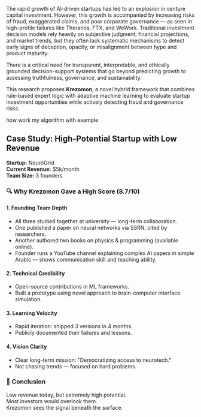 
The rapid growth of AI-driven startups has led to an explosion in venture capital investment. However, this growth is accompanied by increasing risks of fraud, exaggerated claims, and poor corporate governance — as seen in high-profile failures like Theranos, FTX, and WeWork. Traditional investment decision models rely heavily on subjective judgment, financial projections, and market trends, but they often lack systematic mechanisms to detect early signs of deception, opacity, or misalignment between hype and product maturity.

There is a critical need for transparent, interpretable, and ethically grounded decision-support systems that go beyond predicting growth to assessing truthfulness, governance, and sustainability.

This research proposes **Krezomon**, a novel hybrid framework that combines rule-based expert logic with adaptive machine learning to evaluate startup investment opportunities while actively detecting fraud and governance risks.

how work my algorithm with example
## Case Study: High-Potential Startup with Low Revenue

**Startup:** NeuroGrid  
**Current Revenue:** $5k/month  
**Team Size:** 3 founders

### 🔍 Why Krezomon Gave a High Score (8.7/10)

#### 1. Founding Team Depth
- All three studied together at university — long-term collaboration.
- One published a paper on neural networks via SSRN, cited by researchers.
- Another authored two books on physics & programming (available online).
- Founder runs a YouTube channel explaining complex AI papers in simple Arabic — shows communication skill and teaching ability.

#### 2. Technical Credibility
- Open-source contributions in ML frameworks.
- Built a prototype using novel approach to brain-computer interface simulation.

#### 3. Learning Velocity
- Rapid iteration: shipped 3 versions in 4 months.
- Publicly documented their failures and lessons.

#### 4. Vision Clarity
- Clear long-term mission: "Democratizing access to neurotech."
- Not chasing trends — focused on hard problems.

### 📌 Conclusion
Low revenue today, but extremely high potential.  
Most investors would overlook them.  
Krezomon sees the signal beneath the surface.